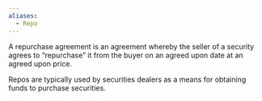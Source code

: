 ```yaml
---
aliases:
  - Repo
---
```

A repurchase agreement is an agreement whereby the seller of a security agrees to “repurchase” it from the buyer on an agreed upon date at an agreed upon price. 

Repos are typically used by securities dealers as a means for obtaining funds to purchase securities.
